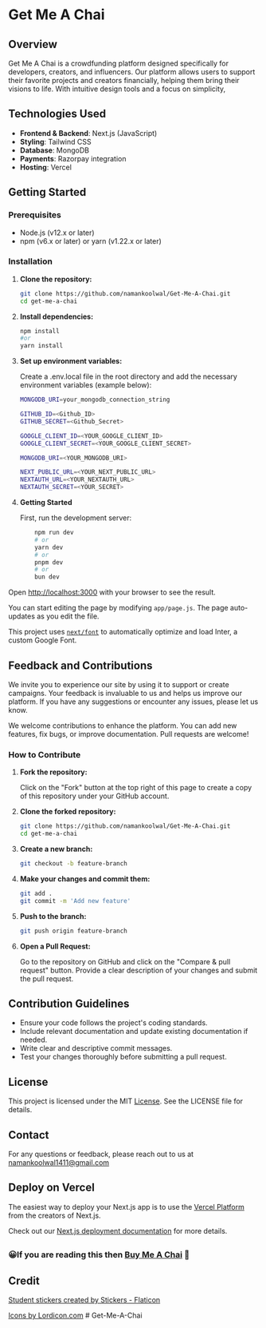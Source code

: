 # Get Me A Chai

## Overview

Get Me A Chai is a crowdfunding platform designed specifically for developers, creators, and influencers. Our platform allows users to support their favorite projects and creators financially, helping them bring their visions to life. With intuitive design tools and a focus on simplicity, 

<!-- ## Features

- **Customizable Campaign Pages**: Tailor your campaign's look and feel to match your unique style, including color schemes, fonts, and page design.
- **High Performance**: Our platform is optimized for speed, ensuring fast load times so your supporters can access your campaign quickly and easily.
- **Comprehensive Tools**: Everything you need to run a successful campaign, from analytics to support tools, right out of the box.
- **Secure Payments**: Integration with Razorpay for secure and smooth transactions. -->

## Technologies Used

- **Frontend & Backend**: Next.js (JavaScript) 
- **Styling**: Tailwind CSS
- **Database**: MongoDB
- **Payments**: Razorpay integration
- **Hosting**: Vercel

## Getting Started

### Prerequisites

- Node.js (v12.x or later)
- npm (v6.x or later) or yarn (v1.22.x or later)

### Installation

1. **Clone the repository:**

   ```sh
   git clone https://github.com/namankoolwal/Get-Me-A-Chai.git
   cd get-me-a-chai
    ```

1. **Install dependencies:**

   ```sh
   npm install
   #or
   yarn install
   ```
3. **Set up environment variables:**

    Create a .env.local file in the root directory and add the necessary environment variables (example below):

    ```sh
    MONGODB_URI=your_mongodb_connection_string
   
    GITHUB_ID=<Github_ID>
    GITHUB_SECRET=<Github_Secret>

    GOOGLE_CLIENT_ID=<YOUR_GOOGLE_CLIENT_ID>
    GOOGLE_CLIENT_SECRET=<YOUR_GOOGLE_CLIENT_SECRET>

    MONGODB_URI=<YOUR_MONGODB_URI>

    NEXT_PUBLIC_URL=<YOUR_NEXT_PUBLIC_URL>
    NEXTAUTH_URL=<YOUR_NEXTAUTH_URL>
    NEXTAUTH_SECRET=<YOUR_SECRET>
    ```
 4. **Getting Started**

    First, run the development server:

    ```sh
        npm run dev
        # or
        yarn dev
        # or
        pnpm dev
        # or
        bun dev
     ```

Open [http://localhost:3000](http://localhost:3000) with your browser to see the result.

You can start editing the page by modifying `app/page.js`. The page auto-updates as you edit the file.

This project uses [`next/font`](https://nextjs.org/docs/basic-features/font-optimization) to automatically optimize and load Inter, a custom Google Font.

## Feedback and Contributions

We invite you to experience our site by using it to support or create campaigns. Your feedback is invaluable to us and helps us improve our platform. If you have any suggestions or encounter any issues, please let us know.

We welcome contributions to enhance the platform. You can add new features, fix bugs, or improve documentation. Pull requests are welcome!

### How to Contribute
1. **Fork the repository:**

    Click on the "Fork" button at the top right of this page to create a copy of this repository under your GitHub account.

2. **Clone the forked repository:**
    ```sh
    git clone https://github.com/namankoolwal/Get-Me-A-Chai.git
    cd get-me-a-chai
    ```
3. **Create a new branch:**
    ```sh
    git checkout -b feature-branch
    ```    
4. **Make your changes and commit them:**
    ```sh
    git add .
    git commit -m 'Add new feature'
    ```

5. **Push to the branch:**
    ```sh
    git push origin feature-branch
    ```

6. **Open a Pull Request:**

    Go to the repository on GitHub and click on the "Compare & pull request" button. Provide a clear description of your changes and submit the pull request.


## Contribution Guidelines

- Ensure your code follows the project's coding standards.
- Include relevant documentation and update existing    documentation if needed.
- Write clear and descriptive commit messages.
- Test your changes thoroughly before submitting a pull request.

## License
This project is licensed under the MIT [License](https://github.com/namankoolwal/Get-Me-A-Chai/blob/main/LICENSE). See the LICENSE file for details.

## Contact
For any questions or feedback, please reach out to us at namankoolwal1411@gmail.com

## Deploy on Vercel

The easiest way to deploy your Next.js app is to use the [Vercel Platform](https://vercel.com/new?utm_medium=default-template&filter=next.js&utm_source=create-next-app&utm_campaign=create-next-app-readme) from the creators of Next.js.

Check out our [Next.js deployment documentation](https://nextjs.org/docs/deployment) for more details.


##
### 😀If you are reading this then [Buy Me A Chai](https://get-me-chai.vercel.app/naman-khandelwal) 🍵
##

## Credit
<a href="https://www.flaticon.com/free-stickers/student" title="student stickers">Student stickers created by Stickers - Flaticon</a>

<a href="https://lordicon.com/">Icons by Lordicon.com</a>
#   G e t - M e - A - C h a i 
 
 

